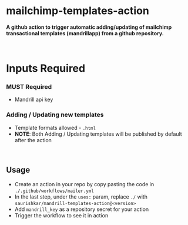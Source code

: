 # mailchimp-templates-action

**A github action to trigger automatic adding/updating of mailchimp transactional templates (mandrillapp) from a github repository.**

<br />

# Inputs Required

### MUST Required
- Mandrill api key

### Adding / Updating new templates
- Template formats allowed - `.html`
-  **NOTE**: Both Adding / Updating templates will be published by default after the action


<br />

## Usage
- Create an action in your repo by copy pasting the code in `./.github/workflows/mailer.yml`
- In the last step, under the `uses:` param, replace `./` with `saurishkar/mandrill-templates-action@<version>`
- Add `mandrill_key` as a repository secret for your action
- Trigger the workflow to see it in action
